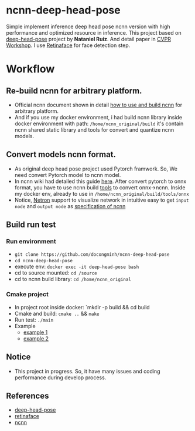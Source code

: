 # ncnn-deep-head-pose
Simple implement inference deep head pose ncnn version with high performance and optimized resource in inference. This project based on [deep-head-pose](https://github.com/natanielruiz/deep-head-pose) project by **Nataniel Ruiz**. And detail paper in [CVPR Workshop](https://arxiv.org/abs/1710.00925). I use [Retinaface](https://github.com/deepinsight/insightface/tree/master/detection/retinaface) for face detection step.

# Workflow
## Re-build ncnn for arbitrary platform.
  - Official ncnn document shown in detail [how to use and build ncnn](https://github.com/Tencent/ncnn#howto) for arbitrary platform.
  - And if you use my docker environment, i had build ncnn library inside docker environment with path: `/home/ncnn_original/build` it's contain ncnn shared static library and tools for convert and quantize ncnn models.
## Convert models ncnn format.
  - As original deep head pose project used Pytorch framwork. So, We need convert Pytorch model to ncnn model.
  - In ncnn wiki had detailed this guide [here](https://github.com/Tencent/ncnn/wiki/use-ncnn-with-pytorch-or-onnx). After convert pytorch to onnx format, you have to use ncnn build [tools](https://github.com/Tencent/ncnn/tree/master/tools/onnx) to convert onnx->ncnn. Inside my docker env, already to use in `/home/ncnn_original/build/tools/onnx`
  - Notice, [Netron](https://netron.app/) support to visualize network in intuitive easy to get `input node` and `output node` as [specification of ncnn](https://github.com/Tencent/ncnn/wiki/param-and-model-file-structure)
## Build run test
### Run environment
  - `git clone https://github.com/docongminh/ncnn-deep-head-pose`
  - `cd ncnn-deep-head-pose`
  - execute env: `docker exec -it deep-head-pose bash`
  - cd to source mounted: `cd /source`
  - cd to ncnn build library: `cd /home/ncnn_original`
### Cmake project
  - In project root inside docker: `mkdir -p build && cd build
  - Cmake and build: `cmake ..` && `make`
  - Run test: `./main`
  - Example
    - [example 1](https://github.com/docongminh/ncnn-deep-head-pose/blob/master/images/cr7_output.jpg)
    - [example 2](https://github.com/docongminh/ncnn-deep-head-pose/blob/master/images/m10_output.jpg)
## Notice
  - This project in progress. So, it have many issues and coding performance during develop process.
## References
  - [deep-head-pose](https://github.com/natanielruiz/deep-head-pose)
  - [retinaface](https://github.com/deepinsight/insightface/tree/master/detection/retinaface)
  - [ncnn](https://github.com/Tencent/ncnn/issues?q=is%3Aissue+is%3Aopen+normalize)
